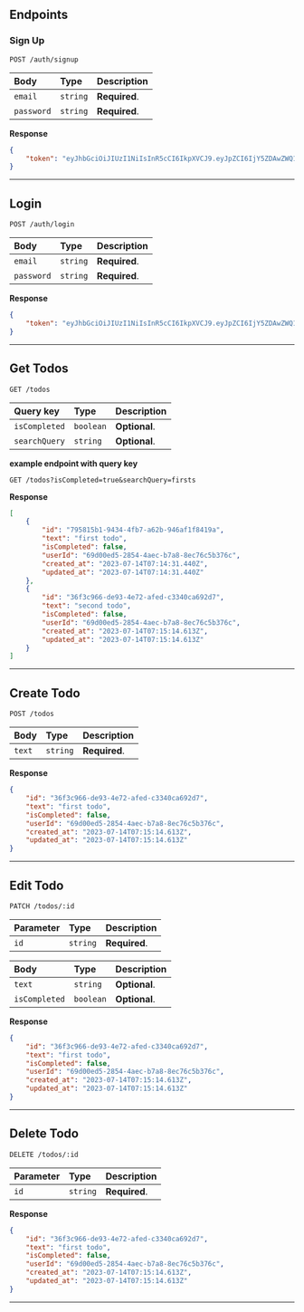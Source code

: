 ## Endpoints

### Sign Up
```http
POST /auth/signup
```

| Body | Type | Description |
| :--- | :--- | :--- |
| `email` | `string` | **Required**. |
| `password` | `string` | **Required**. |

**Response**

```json
{
    "token": "eyJhbGciOiJIUzI1NiIsInR5cCI6IkpXVCJ9.eyJpZCI6IjY5ZDAwZWQ1LTI4NTQtNGFlYy1iN2E4LThlYzc2YzViMzc2YyIsImlhdCI6MTY4OTMxODA4MiwiZXhwIjoxNjk3MDk0MDgyfQ.HxliXFMUiiFYsckfQWwDw_OVlM-6XwPHKTLBpSyshlI"
}
```

---
## Login
```http
POST /auth/login
```

| Body | Type | Description |
| :--- | :--- | :--- |
| `email` | `string` | **Required**. |
| `password` | `string` | **Required**. |

**Response**

```json
{
    "token": "eyJhbGciOiJIUzI1NiIsInR5cCI6IkpXVCJ9.eyJpZCI6IjY5ZDAwZWQ1LTI4NTQtNGFlYy1iN2E4LThlYzc2YzViMzc2YyIsImlhdCI6MTY4OTMxODA4MiwiZXhwIjoxNjk3MDk0MDgyfQ.HxliXFMUiiFYsckfQWwDw_OVlM-6XwPHKTLBpSyshlI"
}
```
---

## Get Todos
```http
GET /todos
```

| Query key  | Type | Description |
| :--- | :--- | :--- |
| `isCompleted` | `boolean` | **Optional**. |
| `searchQuery` | `string` | **Optional**. |

**example endpoint with query key**
```http
GET /todos?isCompleted=true&searchQuery=firsts
```

**Response**

```json
[
    {
        "id": "795815b1-9434-4fb7-a62b-946af1f8419a",
        "text": "first todo",
        "isCompleted": false,
        "userId": "69d00ed5-2854-4aec-b7a8-8ec76c5b376c",
        "created_at": "2023-07-14T07:14:31.440Z",
        "updated_at": "2023-07-14T07:14:31.440Z"
    },
    {
        "id": "36f3c966-de93-4e72-afed-c3340ca692d7",
        "text": "second todo",
        "isCompleted": false,
        "userId": "69d00ed5-2854-4aec-b7a8-8ec76c5b376c",
        "created_at": "2023-07-14T07:15:14.613Z",
        "updated_at": "2023-07-14T07:15:14.613Z"
    }
]
```
---

## Create Todo
```http
POST /todos
```

| Body | Type | Description |
| :--- | :--- | :--- |
| `text` | `string` | **Required**. |

**Response**

```json
{
    "id": "36f3c966-de93-4e72-afed-c3340ca692d7",
    "text": "first todo",
    "isCompleted": false,
    "userId": "69d00ed5-2854-4aec-b7a8-8ec76c5b376c",
    "created_at": "2023-07-14T07:15:14.613Z",
    "updated_at": "2023-07-14T07:15:14.613Z"
}
```
---

## Edit Todo
```http
PATCH /todos/:id
```

| Parameter  | Type | Description |
| :--- | :--- | :--- |
| `id` | `string` | **Required**. |

| Body | Type | Description |
| :--- | :--- | :--- |
| `text` | `string` | **Optional**. |
| `isCompleted` | `boolean` | **Optional**. |

**Response**

```json
{
    "id": "36f3c966-de93-4e72-afed-c3340ca692d7",
    "text": "first todo",
    "isCompleted": false,
    "userId": "69d00ed5-2854-4aec-b7a8-8ec76c5b376c",
    "created_at": "2023-07-14T07:15:14.613Z",
    "updated_at": "2023-07-14T07:15:14.613Z"
}
```
---

## Delete Todo
```http
DELETE /todos/:id
```

| Parameter  | Type | Description |
| :--- | :--- | :--- |
| `id` | `string` | **Required**. |


**Response**

```json
{
    "id": "36f3c966-de93-4e72-afed-c3340ca692d7",
    "text": "first todo",
    "isCompleted": false,
    "userId": "69d00ed5-2854-4aec-b7a8-8ec76c5b376c",
    "created_at": "2023-07-14T07:15:14.613Z",
    "updated_at": "2023-07-14T07:15:14.613Z"
}
```
---
